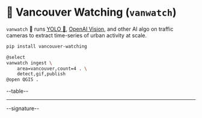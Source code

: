 # 🌈 Vancouver Watching (`vanwatch`)

`vanwatch` 🌈 runs [YOLO 🚀](https://github.com/ultralytics/ultralytics), [OpenAI Vision](https://github.com/kamangir/openai-commands/tree/main/openai_commands/vision), and other AI algo on traffic cameras to extract time-series of urban activity at scale.


```bash
pip install vancouver-watching
```

```bash
@select
vanwatch ingest \
	area=vancouver,count=4 . \
	detect,gif,publish
@open QGIS .
```

--table--

---

--signature--
